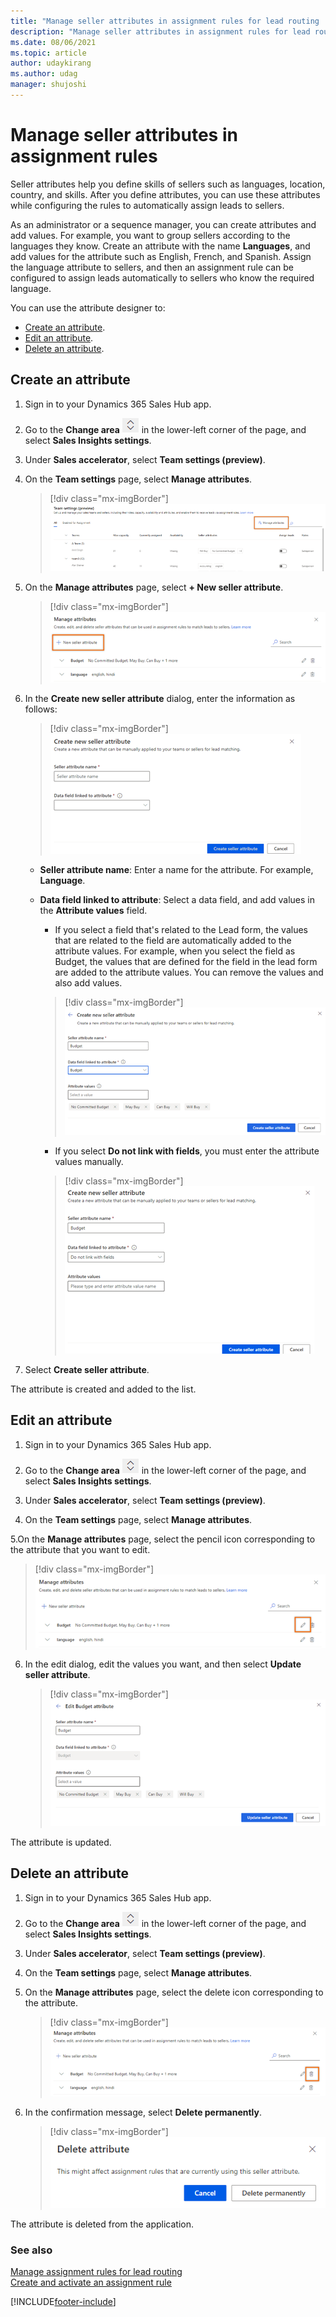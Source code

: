 ```yaml
---
title: "Manage seller attributes in assignment rules for lead routing | MicrosoftDocs"
description: "Manage seller attributes in assignment rules for lead routing by creating, editing, and deleting in sales accelerator (Dynamics 365 Sales)."
ms.date: 08/06/2021
ms.topic: article
author: udaykirang
ms.author: udag
manager: shujoshi
---
```


# Manage seller attributes in assignment rules

Seller attributes help you define skills of sellers such as languages, location, country, and skills. After you define attributes, you can use these attributes while configuring the rules to automatically assign leads to sellers.

As an administrator or a sequence manager, you can create attributes and add values. For example, you want to group sellers according to the languages they know. Create an attribute with the name **Languages**, and add values for the attribute such as English, French, and Spanish. Assign the language attribute to sellers, and then an assignment rule can be configured to assign leads automatically to sellers who know the required language.

You can use the attribute designer to:

- [Create an attribute](#create-an-attribute).
- [Edit an attribute](#edit-an-attribute).
- [Delete an attribute](#delete-an-attribute).

## Create an attribute

1. Sign in to your Dynamics 365 Sales Hub app.   

2. Go to the **Change area** ![change area](media/change-area-icon.png) in the lower-left corner of the page, and select **Sales Insights settings**.

3. Under **Sales accelerator**, select **Team settings (preview)**.    

4. On the **Team settings** page, select **Manage attributes**.

   >[!div class="mx-imgBorder"]
   >![Select Manage in the Seller attributes section](media/sa-ar-seller-attributes-section-select-manage.png "Select Manage in the Seller attributes section")

5. On the **Manage attributes** page, select **+ New seller attribute**.

    >[!div class="mx-imgBorder"]
    >![Select New seller attribute](media/sa-ar-seller-attributes-select-new-seller-attribute.png "Select New seller attribute")

6. In the **Create new seller attribute** dialog, enter the information as follows:

   >[!div class="mx-imgBorder"]
   >![Create new seller attribute](media/sa-ar-create-new-seller-attribute.png "Create new seller attribute")   

    - **Seller attribute name**: Enter a name for the attribute. For example, **Language**.

    - **Data field linked to attribute**: Select a data field, and add values in the **Attribute values** field.
 
       - If you select a field that's related to the Lead form, the values that are related to the field are automatically added to the attribute values. For example, when you select the field as Budget, the values that are defined for the field in the lead form are added to the attribute values. You can remove the values and also add values.

        >[!div class="mx-imgBorder"]
        >![Select an attribute from the Lead form](media/sa-ar-new-attribute-lead-related.png "Select an attribute from the Lead form")      

       - If you select **Do not link with fields**, you must enter the attribute values manually.

        >[!div class="mx-imgBorder"]
        >![Enter attribute value manually](media/sa-ar-new-attribute-manual-value.png "Enter attribute value manually")
 
7.	Select **Create seller attribute**.

The attribute is created and added to the list.

## Edit an attribute

1. Sign in to your Dynamics 365 Sales Hub app.   

2. Go to the **Change area** ![change area](media/change-area-icon.png) in the lower-left corner of the page, and select **Sales Insights settings**.

3. Under **Sales accelerator**, select **Team settings (preview)**.

4. On the **Team settings** page, select **Manage attributes**.

5.On the **Manage attributes** page, select the pencil icon corresponding to the attribute that you want to edit.

   >[!div class="mx-imgBorder"]
   >![Select the pencil icon to edit an attribute](media/sa-ar-attribute-select-edit.png "Select the pencil icon to edit an attribute")

6. In the edit dialog, edit the values you want, and then select **Update seller attribute**.

   >[!div class="mx-imgBorder"]
   >![Edit attribute dialog](media/sa-ar-attribute-edit-attribute.png "Edit attribute dialog")
 
The attribute is updated.

## Delete an attribute

1.	Sign in to your Dynamics 365 Sales Hub app.

2.	Go to the **Change area** ![change area](media/change-area-icon.png) in the lower-left corner of the page, and select **Sales Insights settings**.

3. Under **Sales accelerator**, select **Team settings (preview)**.

4. On the **Team settings** page, select **Manage attributes**.

5.	On the **Manage attributes** page, select the delete icon corresponding to the attribute.

    >[!div class="mx-imgBorder"]
    >![Delete an attribute](media/sa-ar-delete-seller-attribute.png "Delete an attribute")  

6.	In the confirmation message, select **Delete permanently**.

    >[!div class="mx-imgBorder"]
    >![Delete attribute confirmation message](media/sa-ar-delete-attribute-confirmation.png "Delete attribute confirmation message")  

The attribute is deleted from the application.

### See also

[Manage assignment rules for lead routing](create-manage-assignment-rules-lead-routing.md)    
[Create and activate an assignment rule](create-and-activate-assignment-rule.md)

[!INCLUDE[footer-include](../includes/footer-banner.md)]
